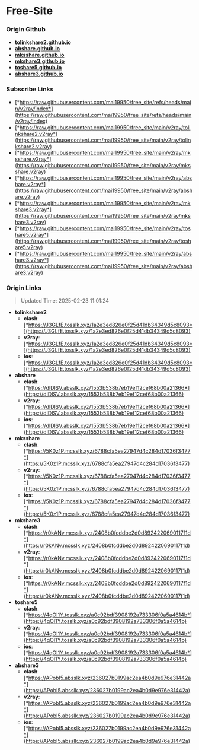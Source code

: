 # Free-Site

### Origin Github

- [**tolinkshare2.github.io**](https://github.com/tolinkshare2/tolinkshare2.github.io)
- [**abshare.github.io**](https://github.com/abshare/abshare.github.io)
- [**mksshare.github.io**](https://github.com/mksshare/mksshare.github.io)
- [**mkshare3.github.io**](https://github.com/mkshare3/mkshare3.github.io)
- [**toshare5.github.io**](https://github.com/toshare5/toshare5.github.io)
- [**abshare3.github.io**](https://github.com/abshare3/abshare3.github.io)

### Subscribe Links

- [*https://raw.githubusercontent.com/mai19950/free_site/refs/heads/main/v2ray/index*](https://raw.githubusercontent.com/mai19950/free_site/refs/heads/main/v2ray/index)
- [*https://raw.githubusercontent.com/mai19950/free_site/main/v2ray/tolinkshare2.v2ray*](https://raw.githubusercontent.com/mai19950/free_site/main/v2ray/tolinkshare2.v2ray)
- [*https://raw.githubusercontent.com/mai19950/free_site/main/v2ray/mksshare.v2ray*](https://raw.githubusercontent.com/mai19950/free_site/main/v2ray/mksshare.v2ray)
- [*https://raw.githubusercontent.com/mai19950/free_site/main/v2ray/abshare.v2ray*](https://raw.githubusercontent.com/mai19950/free_site/main/v2ray/abshare.v2ray)
- [*https://raw.githubusercontent.com/mai19950/free_site/main/v2ray/mkshare3.v2ray*](https://raw.githubusercontent.com/mai19950/free_site/main/v2ray/mkshare3.v2ray)
- [*https://raw.githubusercontent.com/mai19950/free_site/main/v2ray/toshare5.v2ray*](https://raw.githubusercontent.com/mai19950/free_site/main/v2ray/toshare5.v2ray)
- [*https://raw.githubusercontent.com/mai19950/free_site/main/v2ray/abshare3.v2ray*](https://raw.githubusercontent.com/mai19950/free_site/main/v2ray/abshare3.v2ray)

### Origin Links

> Updated Time: 2025-02-23 11:01:24

- **tolinkshare2**
  - **clash**: [*https://J3GLfE.tosslk.xyz/1a2e3ed826e0f25d41db34349d5c8093*](https://J3GLfE.tosslk.xyz/1a2e3ed826e0f25d41db34349d5c8093)
  - **v2ray**: [*https://J3GLfE.tosslk.xyz/1a2e3ed826e0f25d41db34349d5c8093*](https://J3GLfE.tosslk.xyz/1a2e3ed826e0f25d41db34349d5c8093)
  - **ios**: [*https://J3GLfE.tosslk.xyz/1a2e3ed826e0f25d41db34349d5c8093*](https://J3GLfE.tosslk.xyz/1a2e3ed826e0f25d41db34349d5c8093)
- **abshare**
  - **clash**: [*https://dIDlSV.absslk.xyz/1553b538b7eb19ef12cef68b00a21366*](https://dIDlSV.absslk.xyz/1553b538b7eb19ef12cef68b00a21366)
  - **v2ray**: [*https://dIDlSV.absslk.xyz/1553b538b7eb19ef12cef68b00a21366*](https://dIDlSV.absslk.xyz/1553b538b7eb19ef12cef68b00a21366)
  - **ios**: [*https://dIDlSV.absslk.xyz/1553b538b7eb19ef12cef68b00a21366*](https://dIDlSV.absslk.xyz/1553b538b7eb19ef12cef68b00a21366)
- **mksshare**
  - **clash**: [*https://5K0z1P.mcsslk.xyz/6788cfa5ea27947d4c284d17036f3477*](https://5K0z1P.mcsslk.xyz/6788cfa5ea27947d4c284d17036f3477)
  - **v2ray**: [*https://5K0z1P.mcsslk.xyz/6788cfa5ea27947d4c284d17036f3477*](https://5K0z1P.mcsslk.xyz/6788cfa5ea27947d4c284d17036f3477)
  - **ios**: [*https://5K0z1P.mcsslk.xyz/6788cfa5ea27947d4c284d17036f3477*](https://5K0z1P.mcsslk.xyz/6788cfa5ea27947d4c284d17036f3477)
- **mkshare3**
  - **clash**: [*https://r0kANv.mcsslk.xyz/2408b0fcddbe2d0d8924220690117f1d*](https://r0kANv.mcsslk.xyz/2408b0fcddbe2d0d8924220690117f1d)
  - **v2ray**: [*https://r0kANv.mcsslk.xyz/2408b0fcddbe2d0d8924220690117f1d*](https://r0kANv.mcsslk.xyz/2408b0fcddbe2d0d8924220690117f1d)
  - **ios**: [*https://r0kANv.mcsslk.xyz/2408b0fcddbe2d0d8924220690117f1d*](https://r0kANv.mcsslk.xyz/2408b0fcddbe2d0d8924220690117f1d)
- **toshare5**
  - **clash**: [*https://4qOI1Y.tosslk.xyz/a0c92bdf3908192a733306f0a5a4614b*](https://4qOI1Y.tosslk.xyz/a0c92bdf3908192a733306f0a5a4614b)
  - **v2ray**: [*https://4qOI1Y.tosslk.xyz/a0c92bdf3908192a733306f0a5a4614b*](https://4qOI1Y.tosslk.xyz/a0c92bdf3908192a733306f0a5a4614b)
  - **ios**: [*https://4qOI1Y.tosslk.xyz/a0c92bdf3908192a733306f0a5a4614b*](https://4qOI1Y.tosslk.xyz/a0c92bdf3908192a733306f0a5a4614b)
- **abshare3**
  - **clash**: [*https://APobI5.absslk.xyz/236027b0199ac2ea4b0d9e976e31442a*](https://APobI5.absslk.xyz/236027b0199ac2ea4b0d9e976e31442a)
  - **v2ray**: [*https://APobI5.absslk.xyz/236027b0199ac2ea4b0d9e976e31442a*](https://APobI5.absslk.xyz/236027b0199ac2ea4b0d9e976e31442a)
  - **ios**: [*https://APobI5.absslk.xyz/236027b0199ac2ea4b0d9e976e31442a*](https://APobI5.absslk.xyz/236027b0199ac2ea4b0d9e976e31442a)
